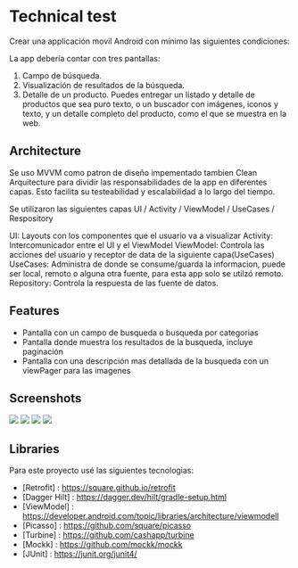 # Technical test

Crear una applicación movil Android con mínimo las siguientes condiciones:

La app debería contar con tres pantallas:
1. Campo de búsqueda.
2. Visualización de resultados de la búsqueda.
3. Detalle de un producto.
Puedes entregar un listado y detalle de productos que sea puro texto, o un buscador con
imágenes, iconos y texto, y un detalle completo del producto, como el que se muestra en la
web.


## Architecture

Se uso MVVM como patron de diseño impementado tambien Clean Arquitecture para dividir las responsabilidades de la app en diferentes capas.
Esto facilita su testeabilidad y escalabilidad a lo largo del tiempo.

Se utilizaron las siguientes capas
UI / Activity / ViewModel / UseCases / Respository

UI: Layouts con los componentes que el usuario va a visualizar
Activity: Intercomunicador entre el UI y el ViewModel
ViewModel: Controla las acciones del usuario y receptor de data de la siguiente capa(UseCases)
UseCases: Administra de donde se consume/guarda la informacion, puede ser local, remoto o alguna otra fuente, para esta app solo se utilzó remoto. 
Repository: Controla la respuesta de las fuente de datos. 

## Features

- Pantalla con un campo de busqueda o busqueda por categorias
- Pantalla donde muestra los resultados de la busqueda, incluye paginación
- Pantalla con una descripción mas detallada de la busqueda con un viewPager para las imagenes

## Screenshots

<img src="./MeLi_img1.jpeg"/>
<img src="./MeLi_img2.jpeg"/>
<img src="./MeLi_img3.jpeg"/>
<img src="./MeLi_img4.jpeg"/>

## Libraries

Para este proyecto usé las siguientes tecnologias:

- [Retrofit] : <https://square.github.io/retrofit>
- [Dagger Hilt] : <https://dagger.dev/hilt/gradle-setup.html>
- [ViewModel] : <https://developer.android.com/topic/libraries/architecture/viewmodell>
- [Picasso] : <https://github.com/square/picasso>
- [Turbine] : <https://github.com/cashapp/turbine>
- [Mockk] : <https://github.com/mockk/mockk>
- [JUnit] : <https://junit.org/junit4/>